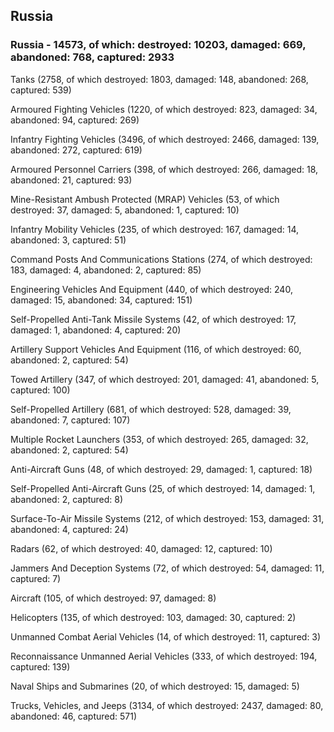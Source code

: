 
 
 ## Russia
 
 ### Russia - 14573, of which: destroyed: 10203, damaged: 669, abandoned: 768, captured: 2933

 

 

 Tanks (2758, of which destroyed: 1803, damaged: 148, abandoned: 268, captured: 539)

 Armoured Fighting Vehicles (1220, of which destroyed: 823, damaged: 34, abandoned: 94, captured: 269)

 Infantry Fighting Vehicles (3496, of which destroyed: 2466, damaged: 139, abandoned: 272, captured: 619)

 Armoured Personnel Carriers (398, of which destroyed: 266, damaged: 18, abandoned: 21, captured: 93)

 Mine-Resistant Ambush Protected (MRAP) Vehicles (53, of which destroyed: 37, damaged: 5, abandoned: 1, captured: 10)

 Infantry Mobility Vehicles (235, of which destroyed: 167, damaged: 14, abandoned: 3, captured: 51)

 Command Posts And Communications Stations (274, of which destroyed: 183, damaged: 4, abandoned: 2, captured: 85)

 Engineering Vehicles And Equipment (440, of which destroyed: 240, damaged: 15, abandoned: 34, captured: 151)

 Self-Propelled Anti-Tank Missile Systems (42, of which destroyed: 17, damaged: 1, abandoned: 4, captured: 20)

 Artillery Support Vehicles And Equipment (116, of which destroyed: 60, abandoned: 2, captured: 54)

 Towed Artillery (347, of which destroyed: 201, damaged: 41, abandoned: 5, captured: 100)

 Self-Propelled Artillery (681, of which destroyed: 528, damaged: 39, abandoned: 7, captured: 107)

 Multiple Rocket Launchers (353, of which destroyed: 265, damaged: 32, abandoned: 2, captured: 54)

 Anti-Aircraft Guns (48, of which destroyed: 29, damaged: 1, captured: 18)

 Self-Propelled Anti-Aircraft Guns (25, of which destroyed: 14, damaged: 1, abandoned: 2, captured: 8)

 Surface-To-Air Missile Systems (212, of which destroyed: 153, damaged: 31, abandoned: 4, captured: 24)

 Radars (62, of which destroyed: 40, damaged: 12, captured: 10)

 Jammers And Deception Systems (72, of which destroyed: 54, damaged: 11, captured: 7)

 Aircraft (105, of which destroyed: 97, damaged: 8)

 Helicopters (135, of which destroyed: 103, damaged: 30, captured: 2)

 Unmanned Combat Aerial Vehicles (14, of which destroyed: 11, captured: 3)

 Reconnaissance Unmanned Aerial Vehicles (333, of which destroyed: 194, captured: 139)

 Naval Ships and Submarines (20, of which destroyed: 15, damaged: 5)

 Trucks, Vehicles, and Jeeps (3134, of which destroyed: 2437, damaged: 80, abandoned: 46, captured: 571)

